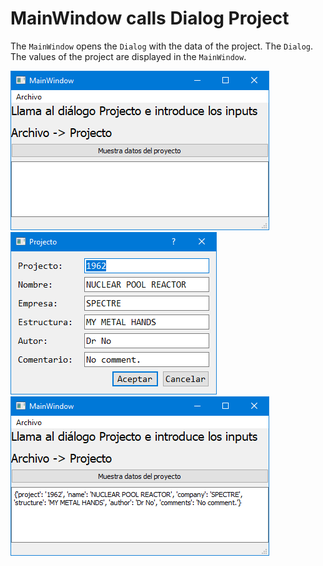 # MainWindow calls Dialog Project

The `MainWindow` opens the `Dialog` with the data of the project. The `Dialog`. The values of the project are displayed in the `MainWindow`.

<img src="mainwindow1.png">
<img src="dialog.png">
<img src="mainwindow2.png">
